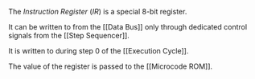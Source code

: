 The _Instruction Register_ ($IR$) is a special 8-bit register.

It can be written to from the [[Data Bus]] only through dedicated control signals from the [[Step Sequencer]].

It is written to during step 0 of the [[Execution Cycle]].

The value of the register is passed to the [[Microcode ROM]].